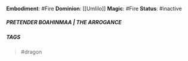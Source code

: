 **Embodiment**: #Fire
**Dominion**: [[Umlilo]]
**Magic**: #Fire
**Status**: #inactive 
##### **PRETENDER BOAHINMAA | THE ARROGANCE**

##### TAGS
> #dragon 

